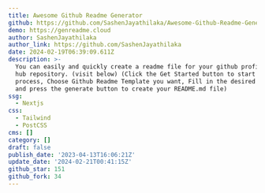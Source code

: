 ```yaml
---
title: Awesome Github Readme Generator
github: https://github.com/SashenJayathilaka/Awesome-Github-Readme-Generator
demo: https://genreadme.cloud
author: SashenJayathilaka
author_link: https://github.com/SashenJayathilaka
date: 2024-02-19T06:39:09.611Z
description: >-
  You can easily and quickly create a readme file for your github profile or git
  hub repository. (visit below) (Click the Get Started button to start the
  process, Choose Github Readme Template you want, Fill in the desired fields
  and press the generate button to create your README.md file)
ssg:
  - Nextjs
css:
  - Tailwind
  - PostCSS
cms: []
category: []
draft: false
publish_date: '2023-04-13T16:06:21Z'
update_date: '2024-02-21T00:41:15Z'
github_star: 151
github_fork: 34
---
```

